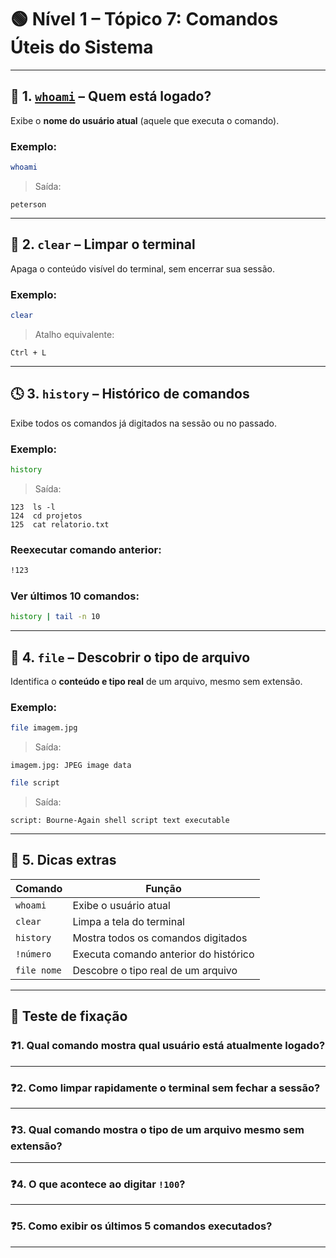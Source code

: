 
# 🟢 Nível 1 – Tópico 7: Comandos Úteis do Sistema

---

## 👤 1. [`whoami`](../Apendice/apendice_whoami.md) – Quem está logado?

Exibe o **nome do usuário atual** (aquele que executa o comando).

### Exemplo:
```bash
whoami
```

> Saída:
```
peterson
```

---

## 🧼 2. `clear` – Limpar o terminal

Apaga o conteúdo visível do terminal, sem encerrar sua sessão.

### Exemplo:
```bash
clear
```

> Atalho equivalente:
```
Ctrl + L
```

---

## 🕓 3. `history` – Histórico de comandos

Exibe todos os comandos já digitados na sessão ou no passado.

### Exemplo:
```bash
history
```

> Saída:
```
123  ls -l
124  cd projetos
125  cat relatorio.txt
```

### Reexecutar comando anterior:
```bash
!123
```

### Ver últimos 10 comandos:
```bash
history | tail -n 10
```

---

## 📂 4. `file` – Descobrir o tipo de arquivo

Identifica o **conteúdo e tipo real** de um arquivo, mesmo sem extensão.

### Exemplo:
```bash
file imagem.jpg
```

> Saída:
```
imagem.jpg: JPEG image data
```

```bash
file script
```

> Saída:
```
script: Bourne-Again shell script text executable
```

---

## 🧠 5. Dicas extras

| Comando         | Função                         |
|----------------|---------------------------------|
| `whoami`       | Exibe o usuário atual           |
| `clear`        | Limpa a tela do terminal        |
| `history`      | Mostra todos os comandos digitados |
| `!número`      | Executa comando anterior do histórico |
| `file nome`    | Descobre o tipo real de um arquivo |

---

## 📝 Teste de fixação

### ❓1. Qual comando mostra qual usuário está atualmente logado?

---

### ❓2. Como limpar rapidamente o terminal sem fechar a sessão?

---

### ❓3. Qual comando mostra o tipo de um arquivo mesmo sem extensão?

---

### ❓4. O que acontece ao digitar `!100`?

---

### ❓5. Como exibir os últimos 5 comandos executados?

---
